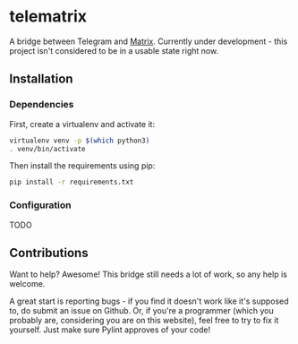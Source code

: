 # telematrix

A bridge between Telegram and [Matrix](http://matrix.org/). Currently under development - this project isn't considered to be in a usable state right now.

## Installation
### Dependencies

First, create a virtualenv and activate it:

```bash
virtualenv venv -p $(which python3)
. venv/bin/activate
```

Then install the requirements using pip:

```bash
pip install -r requirements.txt
```

### Configuration
TODO

## Contributions

Want to help? Awesome! This bridge still needs a lot of work, so any help is welcome.

A great start is reporting bugs - if you find it doesn't work like it's supposed to, do submit an issue on Github. Or, if you're a programmer (which you probably are, considering you are on this website), feel free to try to fix it yourself. Just make sure Pylint approves of your code!
